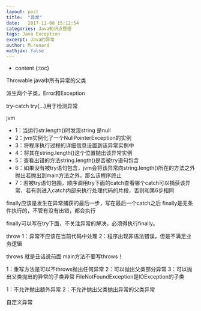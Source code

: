 ```yaml
---
layout: post
title:  "异常"
date:   2017-11-08 15:12:54
categories: Java知识点整理
tags: Java Exception
excerpt: Java的异常
author: M.renard
mathjax: false
---
```


* content
{:toc}

Throwable java中所有异常的父类

派生两个子类，Error和Exception

try-catch
try{…}用于检测异常

jvm

* 1：当运行str.length()时发现string 是null
* 2：jvm实例化了一个NullPointerException的实例
* 3：将程序执行过程的详细信息设置到该异常实例中
* 4：将其在string.length()这个位置抛出该异常实例
* 5：查看出错的方法string.length()是否被try语句包含
* 6：如果没有被try语句包含，jvm会将该异常向string.length()所在的方法之外抛出若抛出到main方法之外，那么该程序终止
* 7：若被try语句包围，顺序调用try下面的catch查看哪个catch可以捕获该异常，若有则进入catch内部来执行处理代码的片段，否则和第6步相同


finally应该是发生在异常捕获的最后一步，写在最后一个catch之后
finally是无条件执行的，不管有没有出错，都会执行

finally可以写在try下面，不关注异常的解决，必须得执行finally。

throw
1：异常不应该在当前代码中处理
2：程序出现非语法错误，但是不满足业务逻辑

throws
就是丑话说前面
main方法不要写throws！

1：重写方法是可以不throws抛出任何异常
2：可以抛出父类部分异常
3：可以抛出父类抛出的异常的子类异常
    FileNotFoundException是IOException的子类
    
1：不允许抛出额外异常
2：不允许抛出父类抛出异常的父类异常

自定义异常
